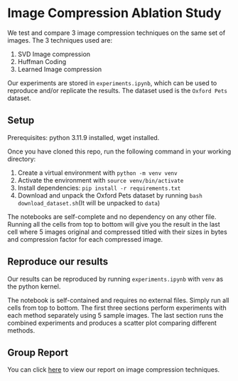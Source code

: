 # Image Compression Ablation Study

We test and compare 3 image compression techniques on the same set of images. The 3 techniques used are:

1. SVD Image compression
2. Huffman Coding
3. Learned Image compression

Our experiments are stored in `experiments.ipynb`, which can be used to reproduce and/or replicate the results. The dataset used is the `Oxford Pets` dataset. 

## Setup

Prerequisites: python 3.11.9 installed, wget installed.

Once you have cloned this repo, run the following command in your working directory:

1. Create a virtual environment with `python -m venv venv`
2. Activate the environment with `source venv/bin/activate`
3. Install dependencies: `pip install -r requirements.txt`
4. Download and unpack the Oxford Pets dataset by running `bash download_dataset.sh`(It will be unpacked to `data`)


The notebooks are self-complete and no dependency on any other file. Running all the cells from top to bottom will give you the result in the last cell where 5 images original and compressed titled with their sizes in bytes and compression factor for each compressed image.

## Reproduce our results

Our results can be reproduced by running `experiments.ipynb` with `venv` as the python kernel.

The notebook is self-contained and requires no external files. Simply run all cells from top to bottom. The first three sections perform experiments with each method separately using 5 sample images. The last section runs the combined experiments and produces a scatter plot comparing different methods.

## Group Report
You can click [here](DSC_210_Group_18_Project_Report.pdf) to view our report on image compression techniques.
